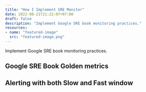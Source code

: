 ```yaml
---
title: "How I Implement SRE Monitor"
date: 2022-08-21T21:22:07+07:00
draft: false
description: "Implement Google SRE book monitoring practices."
resources:
- name: "featured-image"
  src: "featured-image.png"
---
```


Implement Google SRE book monitoring practices.


## Google SRE Book Golden metrics

## Alerting with both Slow and Fast window
